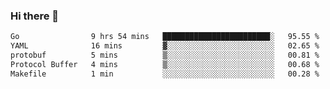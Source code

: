 ### Hi there 👋

<!--
**yeya24/yeya24** is a ✨ _special_ ✨ repository because its `README.md` (this file) appears on your GitHub profile.

Here are some ideas to get you started:

- 🔭 I’m currently working on ...
- 🌱 I’m currently learning ...
- 👯 I’m looking to collaborate on ...
- 🤔 I’m looking for help with ...
- 💬 Ask me about ...
- 📫 How to reach me: ...
- 😄 Pronouns: ...
- ⚡ Fun fact: ...
-->

<!--START_SECTION:waka-->

```txt
Go                9 hrs 54 mins   ████████████████████████░   95.55 %
YAML              16 mins         ▓░░░░░░░░░░░░░░░░░░░░░░░░   02.65 %
protobuf          5 mins          ▒░░░░░░░░░░░░░░░░░░░░░░░░   00.81 %
Protocol Buffer   4 mins          ▒░░░░░░░░░░░░░░░░░░░░░░░░   00.68 %
Makefile          1 min           ░░░░░░░░░░░░░░░░░░░░░░░░░   00.28 %
```

<!--END_SECTION:waka-->
